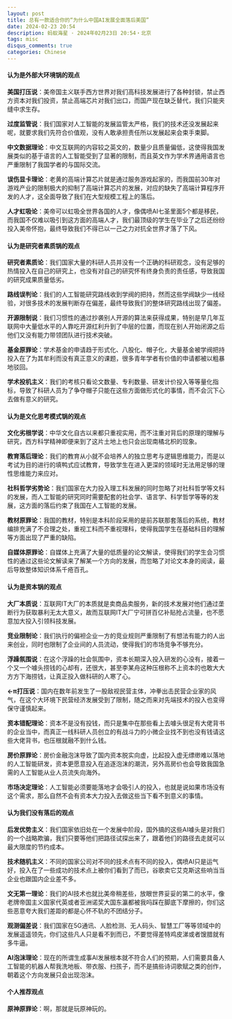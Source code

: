 ```yaml
---
layout: post
title: 总有一款适合你的“为什么中国AI发展全面落后美国”
date: 2024-02-23 20:54
description: 蚂蚁海星 · 2024年02月23日 20:54・北京
tags: misc
disqus_comments: true
categories: Chinese
---
```


#### 认为是外部大环境锅的观点

**美国打压说**：美帝国主义联手西方世界对我们高科技发展进行了各种封锁，禁止西方资本对我们投资，禁止高端芯片对我们出口，而国产现在缺乏替代，我们只能夹缝中求生存。

**过度监管说**：我们国家对人工智能的发展监管太严格，我们的技术还没发展起来呢，就要求我们先符合价值观，没有人敢承担责任所以发展起来会束手束脚。

**中文数据理论**：中文互联网的内容较之英文的，数量少且质量偏低，这使得我国发展类似的基于语言的人工智能受到了显著的限制，而且英文作为学术界通用语言也严重限制了我国学者的与国际交流。

**误伤显卡理论**：老黄的高端计算芯片就是通过服务游戏起家的，而我国前30年对游戏产业的限制极大的抑制了高端计算芯片的发展，对应的缺失了高端计算程序开发的人才，这全面导致了我们在大型规模工程上的落后。

**人才虹吸论**：美帝可以虹吸全世界各国的人才，像偶喷AI七圣里面5个都是移民，而我国不仅难以吸引到这方面的高端人才，我们最顶级的学生在毕业了之后还纷纷投入美帝怀抱，最终导致我们不得已以一己之力对抗全世界才落了下风。

#### 认为是研究者素质锅的观点

**研究者素质论**：我们国家大量的科研人员并没有一个正确的科研观念，没有足够的热情投入在自己的研究上，也没有对自己的研究怀有终身负责的责任感，导致我国的研究成果质量低劣。

**路线误判论**：我们的人工智能研究路线收到学阀的把持，然而这些学阀缺少一线经验，对很多技术的发展判断存在偏差，最终导致我们的整体研究路线出现了偏差。

**开源限制说**：我们习惯性的通过抄袭别人开源的算法来获得成果，特别是早几年互联网中大量低水平的人靠吃开源红利升到了中层的位置，而现在别人开始闭源之后他们又没有能力带领团队进行技术突破。

**基金原罪论**：学术基金的申请趋于形式化、八股化、帽子化，大量基金被学阀把持投入在了为其牟利而没有真正意义的课题，很多青年学者有价值的申请都被以粗暴地驳回。

**学术投机主义**：我们的考核只看论文数量、专利数量、研发计价投入等等量化指标，导致了科研人员为了争夺帽子只能在这些方面做形式化的事情，而不会沉下心去做有意义的研究。

#### 认为是文化思考模式锅的观点

**文化劣根学说**：中华文化自古以来都只重视实用，而不注重对背后的原理的理解与研究，西方科学精神即便来到了这片土地上也只会出现南橘北枳的现象。

**教育落后理论**：我们的教育从小就不会培养人的独立思考与逻辑思维能力，而是以考试为目的进行的填鸭式应试教育，导致学生在进入更深的领域时无法用足够的理性思维能力来应对。

**社科哲学劣势论**：我们国家在大力投入理工科发展的同时忽略了对社科哲学等文科的发展，而人工智能的研究同时需要配套的社会学、语言学、科学哲学等等的发展，这方面的落后约束了我国在人工智能的发展。

**教材原罪论**：我国的教材，特别是本科阶段采用的是前苏联那套落后的系统，教材编排充满了不合理之处，重视工科而不重视理科，使得我国学生在基础科目的理解等方面出现了严重的缺陷。

**自媒体原罪论**：自媒体上充满了大量的低质量的论文解读，使得我们的学生会习惯性的通过这些论文解读来了解某一个方向的发展，而忽略了对论文本身的阅读，最后导致整体知识体系千疮百孔。

#### 认为是资本锅的观点

**大厂本质说**：互联网IT大厂的本质就是卖商品卖服务，新的技术发展对他们通过垄断行为获取暴利无太大意义，故而互联网IT大厂宁可拼百亿补贴抢占流量，也不愿意加大投入引领科技发展。

**竞业限制论**：我们执行的偏袒企业一方的竞业规则严重限制了有想法有能力的人出来创业，同时也限制了企业间的人员流动，使得我们的市场竞争不够充分。

**浮躁氛围说**：在这个浮躁的社会氛围中，资本长期深入投入研发的心没有，接着一个又一个噱头捞钱的心却有，还很大，甚至李某舟这种压根称不上资本的也敢大大方方下海捞钱，让真正投入做科研的人寒了心。

**←π打压说**：国内在数年前发生了一股敌视民营主体，冲拳出击民营企业家的风气，在这个大环境下民营经济发展受到了限制，随之而来对先端技术的投入也变得保守谨慎起来。

**资本错配理论**：资本不是没有投钱，而只是集中在那些看上去噱头很足有大佬背书的企业当中，而真正一线科研人员创立的有战斗力的小微企业找不到也没有钱请这些大佬背书，也压根就融不到什么钱。

**房价原罪论**：房价金融泡沫导致了国内资本脱实向虚，比起投入虚无缥缈难以落地的人工智能研发，资本更愿意投入在追逐泡沫的潮流，另外高房价也会导致我国急需的人工智能从业人员流失向海外。

**市场决定理论**：人工智能必须要能落地才会吸引人的投入，也就是说如果市场没有这个需求，那么自然不会有资本大力投入去做这些当下看不到意义的事情。

#### 认为我们没有落后的观点

**后发优势主义**：我们国家依旧处在一个发展中阶段，国外搞的这些AI噱头是对我们的一个战略欺骗，我们只要等他们把路径试探出来了，跟着他们的路径去走就可以最大限度的节约成本。

**技术随机主义**：不同的国家公司对不同的技术点有不同的投入，偶喷AI只是运气好，投入在了一些成功的技术点上被你们看到了而已，谷歌卖它艾克斯这些响当当企业也跟国内企业差不多。

**文无第一理论**：我们的AI技术也就比美帝稍差些，放眼世界妥妥的第二的水平，像老牌帝国主义国家代英或者亚洲诺奖大国东瀛都被我吗踩在脚底下摩擦的，你们这些恶意夸大我们差距的都是心怀不轨的不团结分子。

**观测偏差说**：我们国家在5G通讯、人脸检测、无人码头、智慧工厂等等领域中的发展遥遥领先，你们这些凡人只是看不到而已，不要觉得差特鸡皮涕或者馊腊就有多牛逼。

**AI泡沫理论**：现在的所谓生成事AI发展根本就不符合人们的预期，人们需要具备人工智能的机器人帮我洗地板、带衣服、扫孩子，而不是搞些诗词歌赋之类的创作，朝着这个方向发展只会出现泡沫。

#### 个人推荐观点

**原神原罪论**：啊，那就是玩原神玩的。
